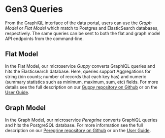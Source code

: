 # Gen3 Queries
From the GraphiQL interface of the data portal, users can use the *Graph Model* or *Flat Model* which match to Postgres and ElasticSearch databases, respectively. The same queries can be sent to both the flat and graph model API endpoints from the command-line.

## Flat Model
In the Flat Model, our microservice *Guppy* converts GraphiQL queries and hits the Elasticsearch database. Here, queries support Aggregations for string (bin counts; number of records that each key has) and numeric (summary statistics such as minimum, maximum, sum, etc) fields. For more details see the full description on our [Guppy repository on Github](https://github.com/uc-cdis/guppy/blob/master/doc/queries.md) or on the [User Guide](https://gen3.org/resources/user/query-data/#flat-model).

## Graph Model
In the Graph Model, our microservice *Peregrine* converts GraphiQL queries and hits the PostgreSQL database. For more information see the full description on our [Peregrine repository on Github](https://github.com/uc-cdis/peregrine) or on the [User Guide](https://gen3.org/resources/user/query-data/#graph-model).
